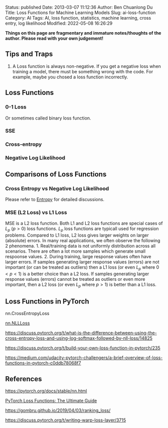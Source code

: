 Status: published
Date: 2013-03-07 11:12:36
Author: Ben Chuanlong Du
Title: Loss Functions for Machine Learning Models
Slug: ai-loss-function
Category: AI
Tags: AI, loss function, statistics, machine learning, cross entry, log likelihood
Modified: 2022-05-08 16:26:29

**Things on this page are fragmentary and immature notes/thoughts of the author. Please read with your own judgement!**
 
## Tips and Traps

1. A Loss function is always non-negative. 
    If you get a negative loss when training a model,
    there must be something wrong with the code. 
    For example, 
    maybe you chosed a loss function incorrectly.

## Loss Functions

### 0-1 Loss 

Or sometimes called binary loss function.

### SSE

### Cross-entropy

### Negative Log Likelihood

## Comparisons of Loss Functions

### Cross Entropy vs Negative Log Likelihood

Please refer to
[Entropy](https://www.legendu.net/misc/blog/entropy)
for detailed discussions.

### MSE (L2 Loss) vs L1 Loss

MSE is a L2 loss function. 
Both L1 and L2 loss functions are special cases of $L_p$ ($p>0$) loss functions.
$L_p$ loss functions are typicall used for regression problems.
Compared to L1 loss, 
L2 loss gives larger weights on larger (absolute) errors.
In many real applications, 
we often observe the following 2 phenomena.
    1. Real/training data is not uniformly distribution across all scenarios.
        There are often a lot more samples which generate small respoonse values. 
    2. During training, large response values often have larger errors.
If samples generating larger response values (errors)
are not important (or can be treated as outliers)
then a L1 loss (or even $L_p$ where $0<p<1$) is a better choice than a L2 loss.
If samples generating larger response values (errors)
cannot be treated as outliers 
or even more important, 
then a L2 loss (or even $L_p$ where $p>1$) is better than a L1 loss.

## Loss Functions in PyTorch

nn.CrossEntropyLoss

[nn.NLLLoss](https://pytorch.org/docs/stable/nn.html#nllloss)

https://discuss.pytorch.org/t/what-is-the-difference-between-using-the-cross-entropy-loss-and-using-log-softmax-followed-by-nll-loss/14825

https://discuss.pytorch.org/t/build-your-own-loss-function-in-pytorch/235

https://medium.com/udacity-pytorch-challengers/a-brief-overview-of-loss-functions-in-pytorch-c0ddb78068f7

## References

https://pytorch.org/docs/stable/nn.html

[PyTorch Loss Functions: The Ultimate Guide](https://neptune.ai/blog/pytorch-loss-functions)

https://gombru.github.io/2019/04/03/ranking_loss/

https://discuss.pytorch.org/t/writing-warp-loss-layer/3715

